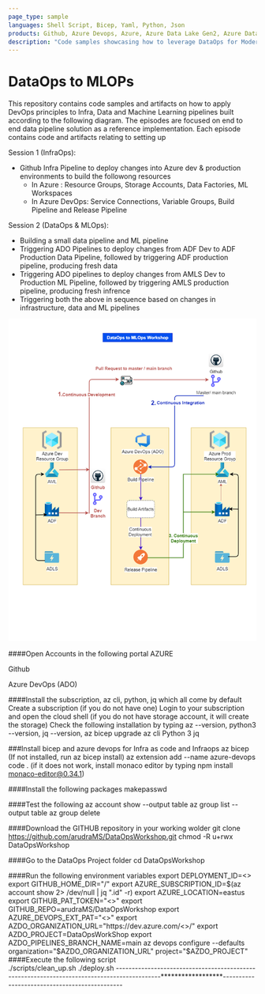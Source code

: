 ```yaml
---
page_type: sample
languages: Shell Script, Bicep, Yaml, Python, Json
products: Github, Azure Devops, Azure, Azure Data Lake Gen2, Azure Data Factory, Azure Ml Studio
description: "Code samples showcasing how to leverage DataOps for Modern Data Estate"
---
```


# DataOps to MLOPs

This repository contains code samples and artifacts on how to apply DevOps principles to Infra, Data and Machine Learning pipelines built according to the following diagram. The episodes are focused on end to end data pipeline solution as a reference implementation. Each episode contains code and artifacts relating to setting up

Session 1 (InfraOps):
- Github Infra Pipeline to deploy changes into Azure dev & production environments to build the followong resources
    * In Azure : Resource Groups, Storage Accounts, Data Factories, ML Workspaces
    * In Azure DevOps: Service Connections, Variable Groups, Build Pipeline and Release Pipeline

Session 2 (DataOps & MLOps):
- Building a small data pipeline and ML pipeline
- Triggering ADO Pipelines to deploy changes from ADF Dev to ADF Production Data Pipeline, followed by triggering ADF production pipeline, producing fresh data
- Triggering ADO pipelines to deploy changes from AMLS Dev to Production ML Pipeline, followed by triggering AMLS production pipeline, producing fresh infrence
- Triggering both the above in sequence based on changes in infrastructure, data and ML pipelines

![Architecture](docs/images/DataOpsToMLOps.drawio.png?raw=true "Architecture")


####Open Accounts in the following portal
AZURE

Github

Azure DevOps (ADO)

####Install the subscription, az cli,  python, jq which all come by default
Create a subscription (if you do not have one)
Login to your subscription and open the cloud shell (if you do not have storage account, it will create the storage)
Check the following installation by typing az --version, python3 --version, jq --version, az bicep upgrade
az cli
Python 3
jq

###Install bicep and azure devops for Infra as code and Infraops
az bicep (If not installed, run az bicep install)
az extension add --name azure-devops
code . (if it does not work, install monaco editor by typing npm install monaco-editor@0.34.1)

####Install the following packages
makepasswd

####Test the following
az account show --output table
az group list --output table
az group delete 

####Download the GITHUB repository in your working wolder
git clone https://github.com/arudraMS/DataOpsWorkshop.git
chmod -R u+rwx DataOpsWorkshop

####Go to the DataOps Project folder
cd DataOpsWorkshop

####Run the following environment variables
export DEPLOYMENT_ID=<>
export GITHUB_HOME_DIR="/"
export AZURE_SUBSCRIPTION_ID=$(az account show 2> /dev/null | jq ".id" -r)
export AZURE_LOCATION=eastus
export GITHUB_PAT_TOKEN="<>"
export GITHUB_REPO=arudraMS/DataOpsWorkshop
export AZURE_DEVOPS_EXT_PAT="<>"
export AZDO_ORGANIZATION_URL="https://dev.azure.com/<>/"
export AZDO_PROJECT=DataOpsWorkShop
export AZDO_PIPELINES_BRANCH_NAME=main
az devops configure --defaults organization="$AZDO_ORGANIZATION_URL" project="$AZDO_PROJECT"		
####Execute the following script	
./scripts/clean_up.sh
./deploy.sh
--------------------------------------------------------------------------------------------******************----------------------------------------------
